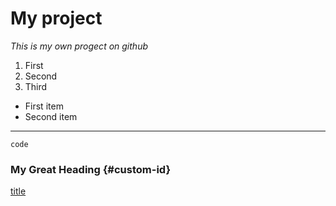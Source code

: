 # My project
*This is my own progect on github*
1. First
2. Second
3. Third
- First item
- Second item
- - -
`code`
### My Great Heading {#custom-id}
[title](https://www.example.com)

